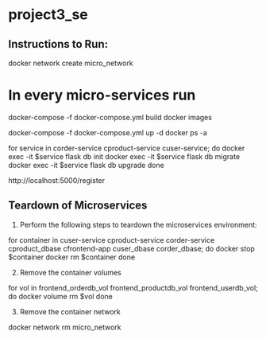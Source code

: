 # project3_se

## Instructions to Run:

docker network create micro_network

# In every micro-services run
docker-compose -f docker-compose.yml build
docker images

docker-compose -f docker-compose.yml up -d
docker ps -a

for service in corder-service cproduct-service cuser-service;
do 
 docker exec -it $service flask db init
 docker exec -it $service flask db migrate
 docker exec -it $service flask db upgrade
done

http://localhost:5000/register


## Teardown of Microservices
1. Perform the following steps to teardown the microservices environment:

for container in cuser-service cproduct-service corder-service cproduct_dbase cfrontend-app cuser_dbase corder_dbase;
do
 docker stop $container
 docker rm $container
done


2. Remove the container volumes

for vol in frontend_orderdb_vol frontend_productdb_vol frontend_userdb_vol;
do
 docker volume rm $vol
done


3. Remove the container network

docker network rm micro_network
